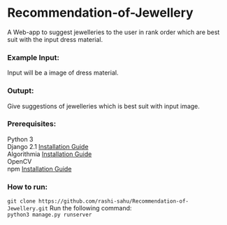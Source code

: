 # Recommendation-of-Jewellery
A Web-app to suggest jewelleries to the user in rank order which are best suit with the input dress material.
### Example Input:
Input will be a image of dress material.
### Outupt:
Give suggestions of jewelleries which is best suit with input image.
### Prerequisites:
Python 3  
Django 2.1 [Installation Guide](https://docs.djangoproject.com/en/2.1/topics/install/#installing-official-release)  
Algorithmia [Installation Guide](https://github.com/algorithmiaio/algorithmia-python)   
OpenCV  
npm [Installation Guide](https://websiteforstudents.com/install-the-latest-node-js-and-nmp-packages-on-ubuntu-16-04-18-04-lts/)  

### How to run:  
`git clone https://github.com/rashi-sahu/Recommendation-of-Jewellery.git`
Run the following command:  
`python3 manage.py runserver`



